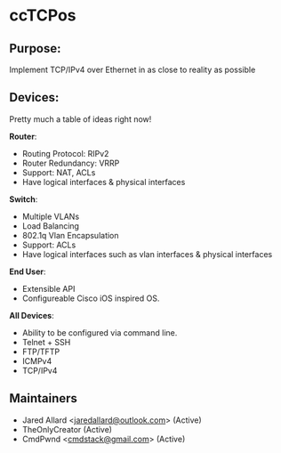 # ccTCPos


## Purpose:

Implement TCP/IPv4 over Ethernet in as close to reality as possible
  
## Devices:

Pretty much a table of ideas right now!

__Router__:
  
* Routing Protocol: RIPv2
* Router Redundancy: VRRP
* Support: NAT, ACLs
* Have logical interfaces & physical interfaces
  
__Switch__:

* Multiple VLANs
* Load Balancing
* 802.1q Vlan Encapsulation
* Support: ACLs
* Have logical interfaces such as vlan interfaces & physical interfaces
  
__End User__:
  
* Extensible API
* Configureable Cisco iOS inspired OS.
    
__All Devices__:

* Ability to be configured via command line.
* Telnet + SSH
* FTP/TFTP
* ICMPv4
* TCP/IPv4


## Maintainers

* Jared Allard &lt;jaredallard@outlook.com&gt; (Active)
* TheOnlyCreator (Active)
* CmdPwnd &lt;cmdstack@gmail.com&gt; (Active) 
